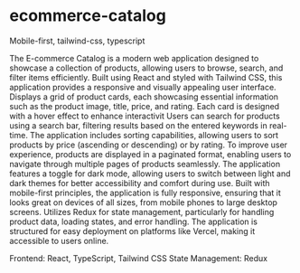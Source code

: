 # ecommerce-catalog
Mobile-first, tailwind-css, typescript

The E-commerce Catalog is a modern web application designed to showcase a collection of products, allowing users to browse, search, and filter items efficiently. Built using React and styled with Tailwind CSS, this application provides a responsive and visually appealing user interface.
Displays a grid of product cards, each showcasing essential information such as the product image, title, price, and rating.
Each card is designed with a hover effect to enhance interactivit
Users can search for products using a search bar, filtering results based on the entered keywords in real-time.
The application includes sorting capabilities, allowing users to sort products by price (ascending or descending) or by rating.
To improve user experience, products are displayed in a paginated format, enabling users to navigate through multiple pages of products seamlessly.
The application features a toggle for dark mode, allowing users to switch between light and dark themes for better accessibility and comfort during use.
Built with mobile-first principles, the application is fully responsive, ensuring that it looks great on devices of all sizes, from mobile phones to large desktop screens.
Utilizes Redux for state management, particularly for handling product data, loading states, and error handling.
The application is structured for easy deployment on platforms like Vercel, making it accessible to users online.

Frontend: React, TypeScript, Tailwind CSS
State Management: Redux